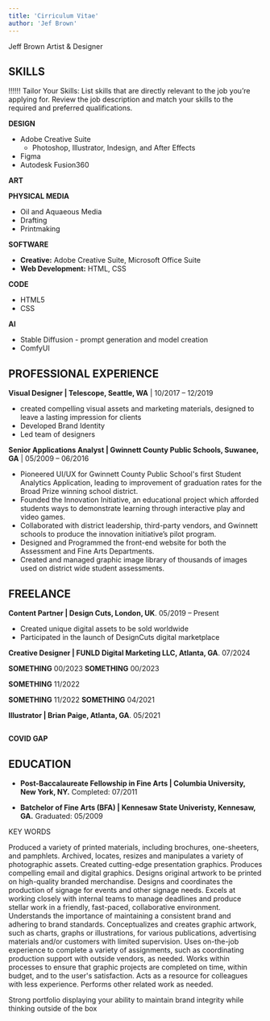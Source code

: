 ```yaml
---
title: 'Cirriculum Vitae'
author: 'Jef Brown'
---
```



Jeff Brown
Artist & Designer

## **SKILLS**

!!!!!! Tailor Your Skills: List skills that are directly relevant to the job you’re applying for. Review the job description and match your skills to the required and preferred qualifications.

**DESIGN**
- Adobe Creative Suite 
  - Photoshop, Illustrator, Indesign, and After Effects
- Figma
- Autodesk Fusion360

**ART**

**PHYSICAL MEDIA**
- Oil and Aquaeous Media
- Drafting
- Printmaking

**SOFTWARE**

- **Creative:** Adobe Creative Suite, Microsoft Office Suite
- **Web Development:** HTML, CSS

**CODE**
- HTML5
- CSS

**AI**
- Stable Diffusion - prompt generation and model creation
- ComfyUI

## **PROFESSIONAL EXPERIENCE**

**Visual Designer | Telescope, Seattle, WA** | 10/2017 &ndash; 12/2019
-  created compelling visual assets and marketing materials, designed to leave a lasting impression for clients
-  Developed Brand Identity
-  Led team of designers


**Senior Applications Analyst | Gwinnett County Public Schools, Suwanee, GA** | 05/2009 &ndash; 06/2016
- Pioneered UI/UX for Gwinnett County Public School's first Student Analytics Application, leading to improvement of graduation rates for the Broad Prize winning school district.
- Founded the Innovation Initiative, an educational project which afforded students ways to demonstrate learning through interactive play and video games.
- Collaborated with district leadership, third-party vendors, and Gwinnett schools to produce the innovation initiative’s pilot program.
- Designed and Programmed the front-end website for both the Assessment and Fine Arts Departments.
- Created and managed graphic image library of thousands of images used on district wide student assessments.

## **FREELANCE**

**Content Partner | Design Cuts, London, UK**. 05/2019 &ndash; Present
- Created unique digital assets to be sold worldwide
- Participated in the launch of DesignCuts digital marketplace

**Creative Designer | FUNLD Digital Marketing LLC, Atlanta, GA**. 07/2024

**SOMETHING** 00/2023
**SOMETHING** 00/2023

**SOMETHING** 11/2022

**SOMETHING** 11/2022
**SOMETHING** 04/2021

**Illustrator | Brian Paige, Atlanta, GA**. 05/2021

## 
**COVID GAP**
## 


## **EDUCATION**

- **Post-Baccalaureate Fellowship in Fine Arts | Columbia University, New York, NY.**
Completed: 07/2011

- **Batchelor of Fine Arts (BFA) | Kennesaw State Univeristy, Kennesaw, GA.** Graduated: 05/2009

KEY WORDS

Produced a variety of printed materials, including brochures, one-sheeters, and pamphlets.
Archived, locates, resizes and manipulates a variety of photographic assets.
Created cutting-edge presentation graphics.
Produces compelling email and digital graphics.
Designs original artwork to be printed on high-quality branded merchandise.
Designs and coordinates the production of signage for events and other signage needs.
Excels at working closely with internal teams to manage deadlines and produce stellar work in a friendly, fast-paced, collaborative environment.
Understands the importance of maintaining a consistent brand and adhering to brand standards.
Conceptualizes and creates graphic artwork, such as charts, graphs or illustrations, for various publications, advertising materials and/or customers with limited supervision.
Uses on-the-job experience to complete a variety of assignments, such as coordinating production support with outside vendors, as needed.
Works within processes to ensure that graphic projects are completed on time, within budget, and to the user's satisfaction. Acts as a resource for colleagues with less experience.
Performs other related work as needed.

Strong portfolio displaying your ability to maintain brand integrity while thinking outside of the box